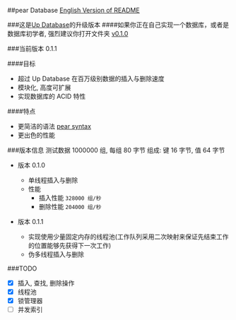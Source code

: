 ##pear Database
[English Version of README](./README.en.md)

###这是[Up Database](http://www.github.com/UncP/Up_Database)的升级版本
####如果你正在自己实现一个数据库，或者是数据库初学者, 强烈建议你打开文件夹 [v0.1.0](./v0.1.0)

###当前版本 0.1.1

####目标
- 超过 Up Database 在百万级别数据的插入与删除速度
- 模块化, 高度可扩展
- 实现数据库的 ACID 特性

####特点
- 更简洁的语法 [pear syntax](./pear_syntax)
- 更出色的性能


###版本信息
	测试数据 1000000 组, 每组 80 字节
	组成: 键 16 字节,  值 64 字节

* 版本 0.1.0
	- 单线程插入与删除
	- 性能
		+ 插入性能			``` 328000 组/秒 ```
		+ 删除性能			``` 204000 组/秒 ```

* 版本 0.1.1
	- 实现使用少量固定内存的线程池(工作队列采用二次映射来保证先结束工作的位置能够先获得下一次工作)
	- 伪多线程插入与删除


###TODO
- [x] 插入, 查找, 删除操作
- [x] 线程池
- [x] 锁管理器
- [ ] 并发索引
